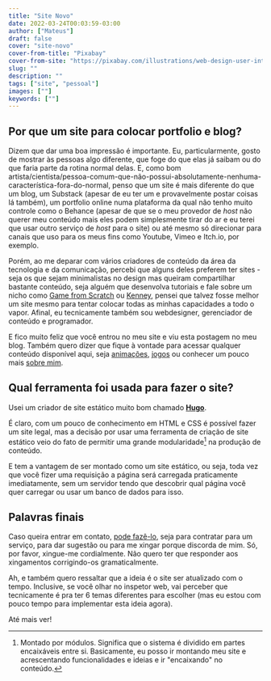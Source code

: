 ```yaml
---
title: "Site Novo"
date: 2022-03-24T00:03:59-03:00
author: ["Mateus"]
draft: false
cover: "site-novo"
cover-from-title: "Pixabay"
cover-from-site: "https://pixabay.com/illustrations/web-design-user-interface-website-3411373/"
slug: ""
description: ""
tags: ["site", "pessoal"]
images: [""]
keywords: [""]
---
```


## Por que um site para colocar portfolio e blog?

Dizem que dar uma boa impressão é importante.
Eu, particularmente, gosto de mostrar às pessoas algo diferente, que foge do que elas já saibam ou do que faria parte da rotina normal delas.
E, como bom artista/cientista/pessoa-comum-que-não-possui-absolutamente-nenhuma-característica-fora-do-normal, penso que um site é mais diferente do que um blog, um Substack (apesar de eu ter um e provavelmente postar coisas lá também), um portfolio online numa plataforma da qual não tenho muito controle como o Behance (apesar de que se o meu provedor de *host* não querer meu conteúdo mais eles podem simplesmente tirar do ar e eu terei que usar outro serviço de *host* para o site) ou até mesmo só direcionar para canais que uso para os meus fins como Youtube, Vimeo e Itch.io, por exemplo.

Porém, ao me deparar com vários criadores de conteúdo da área da tecnologia e da comunicação, percebi que alguns deles preferem ter sites - seja os que sejam minimalistas no design mas queiram compartilhar bastante conteúdo, seja alguém que desenvolva tutoriais e fale sobre um nicho como [Game from Scratch](https://gamefromscratch.com) ou [Kenney](https://kenney.nl), pensei que talvez fosse melhor um site mesmo para tentar colocar todas as minhas capacidades a todo o vapor.
Afinal, eu tecnicamente também sou webdesigner, gerenciador de conteúdo e programador.

E fico muito feliz que você entrou no meu site e viu esta postagem no meu blog.
Também quero dizer que fique à vontade para acessar qualquer conteúdo disponível aqui, seja [animações](/animations), [jogos](/games) ou conhecer um pouco mais [sobre mim](/about).

## Qual ferramenta foi usada para fazer o site?

Usei um criador de site estático muito bom chamado [**Hugo**](https://gohugo.io).

É claro, com um pouco de conhecimento em HTML e CSS é possível fazer um site legal, mas a decisão por usar uma ferramenta de criação de site estático veio do fato de permitir uma grande modularidade[^a] na produção de conteúdo.
[^a]: Montado por módulos. Significa que o sistema é dividido em partes encaixáveis entre si.
Basicamente, eu posso ir montando meu site e acrescentando funcionalidades e ideias e ir "encaixando" no conteúdo.

E tem a vantagem de ser montado como um site estático, ou seja, toda vez que você fizer uma requisição a página será carregada praticamente imediatamente, sem um servidor tendo que descobrir qual página você quer carregar ou usar um banco de dados para isso.

## Palavras finais

Caso queira entrar em contato, [pode fazê-lo](mailto:kalebye2@proton.me), seja para contratar para um serviço, para dar sugestão ou para me xingar porque discorda de mim.
Só, por favor, xingue-me cordialmente.
Não quero ter que responder aos xingamentos corrigindo-os gramaticalmente.

Ah, e também quero ressaltar que a ideia é o site ser atualizado com o tempo.
Inclusive, se você olhar no inspetor web, vai perceber que tecnicamente é pra ter 6 temas diferentes para escolher (mas eu estou com pouco tempo para implementar esta ideia agora).

Até mais ver!
